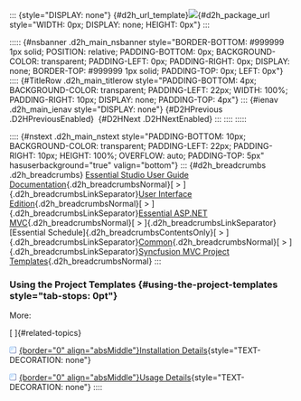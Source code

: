 ::: {style="DISPLAY: none"}
[](ms-xhelp:///?Id=d2h_url_template){#d2h_url_template}![](!package_url!){#d2h_package_url style="WIDTH: 0px; DISPLAY: none; HEIGHT: 0px"}
:::

::::: {#nsbanner .d2h_main_nsbanner style="BORDER-BOTTOM: #999999 1px solid; POSITION: relative; PADDING-BOTTOM: 0px; BACKGROUND-COLOR: transparent; PADDING-LEFT: 0px; PADDING-RIGHT: 0px; DISPLAY: none; BORDER-TOP: #999999 1px solid; PADDING-TOP: 0px; LEFT: 0px"}
:::: {#TitleRow .d2h_main_titlerow style="PADDING-BOTTOM: 4px; BACKGROUND-COLOR: transparent; PADDING-LEFT: 22px; WIDTH: 100%; PADDING-RIGHT: 10px; DISPLAY: none; PADDING-TOP: 4px"}
::: {#ienav .d2h_main_ienav style="DISPLAY: none"}
[](ms-xhelp:///?Id=79513d15-7198-4a15-a8c6-63e36b96df55){#D2HPrevious .D2HPreviousEnabled}  [](ms-xhelp:///?Id=69862810-a91c-4b7b-a35e-9b745382f869){#D2HNext .D2HNextEnabled}
:::
::::
:::::

:::: {#nstext .d2h_main_nstext style="PADDING-BOTTOM: 10px; BACKGROUND-COLOR: transparent; PADDING-LEFT: 22px; PADDING-RIGHT: 10px; HEIGHT: 100%; OVERFLOW: auto; PADDING-TOP: 5px" hasuserbackground="true" valign="bottom"}
::: {#d2h_breadcrumbs .d2h_breadcrumbs}
[Essential Studio User Guide Documentation](ms-xhelp:///?Id=12457748-09e3-4d74-a240-8e049cedf030){.d2h_breadcrumbsNormal}[ \> ]{.d2h_breadcrumbsLinkSeparator}[User Interface Edition](ms-xhelp:///?Id=c29296b7-531c-413b-a0ec-488ca1f7f669){.d2h_breadcrumbsNormal}[ \> ]{.d2h_breadcrumbsLinkSeparator}[Essential ASP.NET MVC](ms-xhelp:///?Id=4b14e7d1-65c4-4f67-b1aa-2c37709905a5){.d2h_breadcrumbsNormal}[ \> ]{.d2h_breadcrumbsLinkSeparator}[Essential Schedule]{.d2h_breadcrumbsContentsOnly}[ \> ]{.d2h_breadcrumbsLinkSeparator}[Common](ms-xhelp:///?Id=c2a62048-739a-4de4-a0f2-3c15d2873961){.d2h_breadcrumbsNormal}[ \> ]{.d2h_breadcrumbsLinkSeparator}[Syncfusion MVC Project Templates](ms-xhelp:///?Id=79513d15-7198-4a15-a8c6-63e36b96df55){.d2h_breadcrumbsNormal}
:::

### Using the Project Templates {#using-the-project-templates style="tab-stops: 0pt"}

More:

[ ]{#related-topics}

[![](button.gif){border="0" align="absMiddle"}Installation Details](ms-xhelp:///?Id=dfd3f238-f7f3-4a3a-a050-547f197761b2){style="TEXT-DECORATION: none"}

[![](button.gif){border="0" align="absMiddle"}Usage Details](ms-xhelp:///?Id=122e0d75-7637-4328-b5c1-7230352261fb){style="TEXT-DECORATION: none"}
::::
